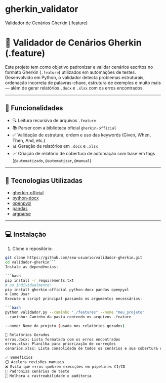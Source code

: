 # gherkin_validator
Validador de Cenários Gherkin (.feature)

# 🧪 Validador de Cenários Gherkin (.feature)

Este projeto tem como objetivo padronizar e validar cenários escritos no formato Gherkin (`.feature`) utilizados em automações de testes. Desenvolvido em Python, o validador detecta problemas estruturais, ordenação incorreta de palavras-chave, estrutura de exemplos e muito mais — além de gerar relatórios `.docx` e `.xlsx` com os erros encontrados.

---

## 🚀 Funcionalidades

- 🔍 Leitura recursiva de arquivos `.feature`
- 📚 Parser com a biblioteca oficial `gherkin-official`
- ✅ Validação de estrutura, ordem e uso das keywords (Given, When, Then, And, etc.)
- 📊 Geração de relatórios em `.docx` e `.xlsx`
- 📈 Criação de relatório de cobertura de automação com base em tags (`@automatizado`, `@automatizar`, `@manual`)

---

## 🧰 Tecnologias Utilizadas

- [gherkin-official](https://pypi.org/project/gherkin-official/)
- [python-docx](https://python-docx.readthedocs.io/)
- [openpyxl](https://openpyxl.readthedocs.io/)
- [pandas](https://pandas.pydata.org/)
- [argparse](https://docs.python.org/3/library/argparse.html)

---

## 💻 Instalação

1. Clone o repositório:
```bash
git clone https://github.com/seu-usuario/validador-gherkin.git
cd validador-gherkin```
Instale as dependências:

```bash
pip install -r requirements.txt
# ou individualmente:
pip install gherkin-official python-docx pandas openpyxl
⚙️ Como Usar
Execute o script principal passando os argumentos necessários:

```bash
python validador.py --caminho "./features" --nome "meu_projeto"
--caminho: Caminho da pasta contendo os arquivos .feature

--nome: Nome do projeto (usado nos relatórios gerados)

📄 Relatórios Gerados
erros.docx: Lista formatada com os erros encontrados
erros.xlsx: Planilha para priorização de correções
cenarios.xlsx: Lista consolidada de todos os cenários e sua cobertura de automação

✅ Benefícios
⏱️ Acelera revisões manuais
❌ Evita que erros quebrem execuções em pipelines CI/CD
📘 Padroniza cenários de teste
🔎 Melhora a rastreabilidade e auditoria
